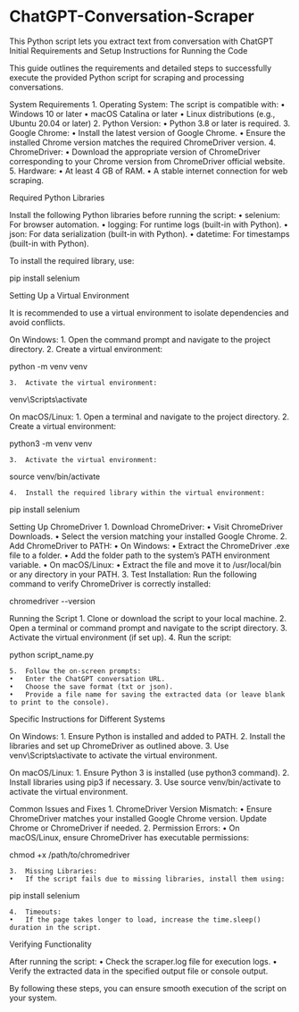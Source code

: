 # ChatGPT-Conversation-Scraper
This Python script lets you extract text from conversation with ChatGPT
Initial Requirements and Setup Instructions for Running the Code

This guide outlines the requirements and detailed steps to successfully execute the provided Python script for scraping and processing conversations.

System Requirements
	1.	Operating System: The script is compatible with:
	•	Windows 10 or later
	•	macOS Catalina or later
	•	Linux distributions (e.g., Ubuntu 20.04 or later)
	2.	Python Version:
	•	Python 3.8 or later is required.
	3.	Google Chrome:
	•	Install the latest version of Google Chrome.
	•	Ensure the installed Chrome version matches the required ChromeDriver version.
	4.	ChromeDriver:
	•	Download the appropriate version of ChromeDriver corresponding to your Chrome version from ChromeDriver official website.
	5.	Hardware:
	•	At least 4 GB of RAM.
	•	A stable internet connection for web scraping.

Required Python Libraries

Install the following Python libraries before running the script:
	•	selenium: For browser automation.
	•	logging: For runtime logs (built-in with Python).
	•	json: For data serialization (built-in with Python).
	•	datetime: For timestamps (built-in with Python).

To install the required library, use:

pip install selenium

Setting Up a Virtual Environment

It is recommended to use a virtual environment to isolate dependencies and avoid conflicts.

On Windows:
	1.	Open the command prompt and navigate to the project directory.
	2.	Create a virtual environment:

python -m venv venv


	3.	Activate the virtual environment:

venv\Scripts\activate



On macOS/Linux:
	1.	Open a terminal and navigate to the project directory.
	2.	Create a virtual environment:

python3 -m venv venv


	3.	Activate the virtual environment:

source venv/bin/activate


	4.	Install the required library within the virtual environment:

pip install selenium

Setting Up ChromeDriver
	1.	Download ChromeDriver:
	•	Visit ChromeDriver Downloads.
	•	Select the version matching your installed Google Chrome.
	2.	Add ChromeDriver to PATH:
	•	On Windows:
	•	Extract the ChromeDriver .exe file to a folder.
	•	Add the folder path to the system’s PATH environment variable.
	•	On macOS/Linux:
	•	Extract the file and move it to /usr/local/bin or any directory in your PATH.
	3.	Test Installation:
Run the following command to verify ChromeDriver is correctly installed:

chromedriver --version

Running the Script
	1.	Clone or download the script to your local machine.
	2.	Open a terminal or command prompt and navigate to the script directory.
	3.	Activate the virtual environment (if set up).
	4.	Run the script:

python script_name.py


	5.	Follow the on-screen prompts:
	•	Enter the ChatGPT conversation URL.
	•	Choose the save format (txt or json).
	•	Provide a file name for saving the extracted data (or leave blank to print to the console).

Specific Instructions for Different Systems

On Windows:
	1.	Ensure Python is installed and added to PATH.
	2.	Install the libraries and set up ChromeDriver as outlined above.
	3.	Use venv\Scripts\activate to activate the virtual environment.

On macOS/Linux:
	1.	Ensure Python 3 is installed (use python3 command).
	2.	Install libraries using pip3 if necessary.
	3.	Use source venv/bin/activate to activate the virtual environment.

Common Issues and Fixes
	1.	ChromeDriver Version Mismatch:
	•	Ensure ChromeDriver matches your installed Google Chrome version. Update Chrome or ChromeDriver if needed.
	2.	Permission Errors:
	•	On macOS/Linux, ensure ChromeDriver has executable permissions:

chmod +x /path/to/chromedriver


	3.	Missing Libraries:
	•	If the script fails due to missing libraries, install them using:

pip install selenium


	4.	Timeouts:
	•	If the page takes longer to load, increase the time.sleep() duration in the script.

Verifying Functionality

After running the script:
	•	Check the scraper.log file for execution logs.
	•	Verify the extracted data in the specified output file or console output.

By following these steps, you can ensure smooth execution of the script on your system.
